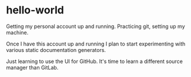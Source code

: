 # hello-world
Getting my personal account up and running. Practicing git, setting up my machine.

Once I have this account up and running I plan to start experimenting with various static documentation generators. 

Just learning to use the UI for GitHub. It's time to learn a different source manager than GitLab.
